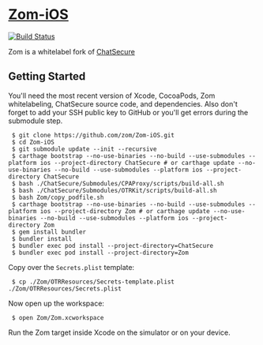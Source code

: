# [Zom-iOS](https://github.com/zom/zom-iOS)

[![Build Status](https://travis-ci.org/zom/Zom-iOS.svg?branch=master)](https://travis-ci.org/zom/Zom-iOS)

Zom is a whitelabel fork of [ChatSecure](https://github.com/chatsecure/chatsecure-ios)

## Getting Started

You'll need the most recent version of Xcode, CocoaPods, Zom whitelabeling, ChatSecure source code, and dependencies. Also don't forget to add your SSH public key to GitHub or you'll get errors during the submodule step.

     $ git clone https://github.com/zom/Zom-iOS.git
     $ cd Zom-iOS
     $ git submodule update --init --recursive
     $ carthage bootstrap --no-use-binaries --no-build --use-submodules --platform ios --project-directory ChatSecure # or carthage update --no-use-binaries --no-build --use-submodules --platform ios --project-directory ChatSecure
     $ bash ./ChatSecure/Submodules/CPAProxy/scripts/build-all.sh
     $ bash ./ChatSecure/Submodules/OTRKit/scripts/build-all.sh
     $ bash Zom/copy_podfile.sh
     $ carthage bootstrap --no-use-binaries --no-build --use-submodules --platform ios --project-directory Zom # or carthage update --no-use-binaries --no-build --use-submodules --platform ios --project-directory Zom
     $ gem install bundler
     $ bundler install
     $ bundler exec pod install --project-directory=ChatSecure
     $ bundler exec pod install --project-directory=Zom
     
     
Copy over the `Secrets.plist` template:

     $ cp ./Zom/OTRResources/Secrets-template.plist ./Zom/OTRResources/Secrets.plist
     
Now open up the workspace:

     $ open Zom/Zom.xcworkspace
     
Run the Zom target inside Xcode on the simulator or on your device.
